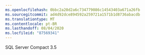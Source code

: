```yaml
---
ms.openlocfilehash: 0bbc2a20d2a6c734779086c14543403a671a26fb
ms.sourcegitcommit: ad4d92dce894592a259721a1571b1d8736abacdb
ms.translationtype: MT
ms.contentlocale: pt-BR
ms.lasthandoff: 08/04/2020
ms.locfileid: "87569341"
---
```

SQL Server Compact 3.5
